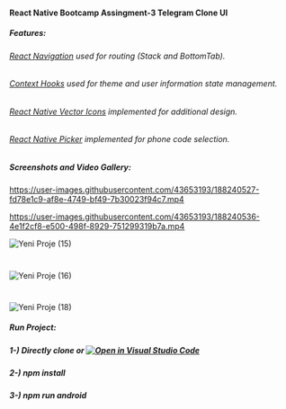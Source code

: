 #### React Native Bootcamp Assingment-3 Telegram Clone UI
##### Features:
###### [React Navigation](https://reactnavigation.org/docs/hello-react-navigation/) used for routing (Stack and BottomTab).
###### [Context Hooks](https://reactjs.org/docs/context.html) used for theme and user information state management.
###### [React Native Vector Icons](https://github.com/oblador/react-native-vector-icons) implemented for additional design.
###### [React Native Picker](https://github.com/react-native-picker/picker) implemented for phone code selection.
##### Screenshots and Video Gallery:




https://user-images.githubusercontent.com/43653193/188240527-fd78e1c9-af8e-4749-bf49-7b30023f94c7.mp4

https://user-images.githubusercontent.com/43653193/188240536-4e1f2cf8-e500-498f-8929-751299319b7a.mp4


![Yeni Proje (15)](https://user-images.githubusercontent.com/43653193/188239242-cc2c039e-4bd4-42e4-9f05-3c3c5b916b2e.jpg)
#
![Yeni Proje (16)](https://user-images.githubusercontent.com/43653193/188239247-2cc3bf76-7860-45ed-96d6-271a68f02c8c.jpg)
#
![Yeni Proje (18)](https://user-images.githubusercontent.com/43653193/188239250-2139c992-2fec-4a79-92d4-f77ecb80a3f3.jpg)


##### Run Project:
##### 1-) Directly clone or   [![Open in Visual Studio Code](https://classroom.github.com/assets/open-in-vscode-c66648af7eb3fe8bc4f294546bfd86ef473780cde1dea487d3c4ff354943c9ae.svg)](https://classroom.github.com/online_ide?assignment_repo_id=8293314&assignment_repo_type=AssignmentRepo)
##### 2-) npm install
##### 3-) npm run android



